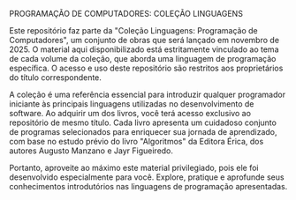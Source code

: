 PROGRAMAÇÃO DE COMPUTADORES: COLEÇÃO LINGUAGENS

Este repositório faz parte da "Coleção Linguagens: Programação de Computadores", um conjunto de obras que será lançado em novembro de 2025. O material aqui disponibilizado está estritamente vinculado ao tema de cada volume da coleção, que aborda uma linguagem de programação específica. O acesso e uso deste repositório são restritos aos proprietários do título correspondente.

A coleção é uma referência essencial para introduzir qualquer programador iniciante às principais linguagens utilizadas no desenvolvimento de software. Ao adquirir um dos livros, você terá acesso exclusivo ao repositório de mesmo título. Cada livro apresenta um cuidadoso conjunto de programas selecionados para enriquecer sua jornada de aprendizado, com base no estudo prévio do livro "Algoritmos" da Editora Érica, dos autores Augusto Manzano e Jayr Figueiredo.

Portanto, aproveite ao máximo este material privilegiado, pois ele foi desenvolvido especialmente para você. Explore, pratique e aprofunde seus conhecimentos introdutórios nas linguagens de programação apresentadas.
